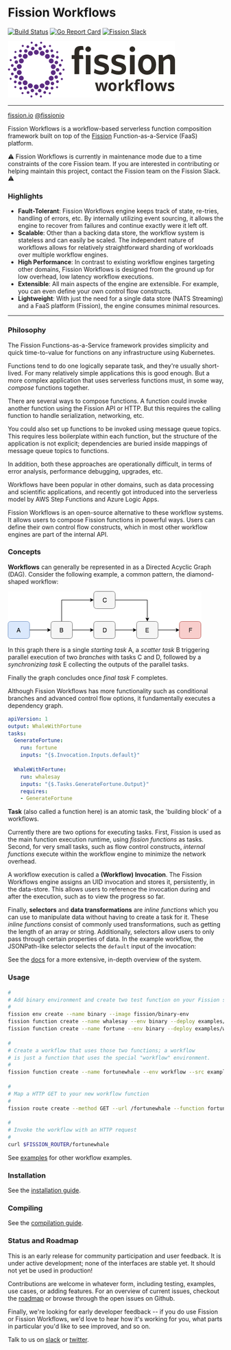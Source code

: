 # Fission Workflows
[![Build Status](https://travis-ci.org/fission/fission-workflows.svg?branch=master)](https://travis-ci.org/fission/fission-workflows)
[![Go Report Card](https://goreportcard.com/badge/github.com/fission/fission-workflows)](https://goreportcard.com/report/github.com/fission/fission-workflows)
[![Fission Slack](http://slack.fission.io/badge.svg)](http://slack.fission.io)

[![Fission Workflows](Docs/assets/fission-workflows-logo.png)](http://fission.io/workflows)

----
[fission.io](http://fission.io)  [@fissionio](http://twitter.com/fissionio)

Fission Workflows is a workflow-based serverless function composition framework built on top of the [Fission](https://github.com/fission/fission) Function-as-a-Service (FaaS) platform.

:warning: Fission Workflows is currently in maintenance mode due to a time constraints of the core Fission team. If you are interested in contributing or helping maintain this project, contact the Fission team on the Fission Slack. :warning:

### Highlights
- **Fault-Tolerant**: Fission Workflows engine keeps track of state, re-tries, handling of errors, etc. By internally utilizing event sourcing, it allows the engine to recover from failures and continue exactly were it left off.   
- **Scalable**: Other than a backing data store, the workflow system is stateless and can easily be scaled. The independent nature of workflows allows for relatively straightforward sharding of workloads over multiple workflow engines.
- **High Performance**: In contrast to existing workflow engines targeting other domains, Fission Workflows is designed from the ground up for low overhead, low latency workflow executions.
- **Extensible**: All main aspects of the engine are extensible. For example, you can even define your own control flow constructs.
- **Lightweight**: With just the need for a single data store (NATS Streaming) and a FaaS platform (Fission), the engine consumes minimal resources.

----

### Philosophy

The Fission Functions-as-a-Service framework provides simplicity and
quick time-to-value for functions on any infrastructure using
Kubernetes.  

Functions tend to do one logically separate task, and they're usually
short-lived.  For many relatively simple applications this is good
enough.  But a more complex application that uses serverless functions
must, in some way, _compose_ functions together.

There are several ways to compose functions.  A function could invoke
another function using the Fission API or HTTP.  But this requires the
calling function to handle serialization, networking, etc.

You could also set up functions to be invoked using message queue topics.
This requires less boilerplate within each function, but the structure
of the application is not explicit; dependencies are buried inside
mappings of message queue topics to functions.

In addition, both these approaches are operationally difficult, in
terms of error analysis, performance debugging, upgrades, etc.

Workflows have been popular in other domains, such as data processing
and scientific applications, and recently got introduced into the
serverless model by AWS Step Functions and Azure Logic Apps.

Fission Workflows is an open-source alternative to these workflow
systems.  It allows users to compose Fission functions in powerful
ways. Users can define their own control flow constructs, which in
most other workflow engines are part of the internal API.

### Concepts

**Workflows** can generally be represented in as a Directed Acyclic Graph (DAG).
Consider the following example, a common pattern, the diamond-shaped workflow:

<!--
```
(A) -> (B) -> (C) ----
          \            \     
            -> (D) ->  (E) -> (F)
```
-->

![Workflow Example](Docs/assets/workflow-example.png)

In this graph there is a single _starting task_ A, a _scatter task_ B
triggering parallel execution of two _branches_ with tasks C and D,
followed by a _synchronizing task_ E collecting the outputs of the
parallel tasks.

Finally the graph concludes once _final task_ F completes.

Although Fission Workflows has more functionality such as
conditional branches and advanced control flow options, it
fundamentally executes a dependency graph.

```yaml
apiVersion: 1
output: WhaleWithFortune
tasks:
  GenerateFortune:
    run: fortune
    inputs: "{$.Invocation.Inputs.default}"

  WhaleWithFortune:
    run: whalesay
    inputs: "{$.Tasks.GenerateFortune.Output}"
    requires:
    - GenerateFortune
```
**Task** (also called a function here) is an atomic task, the 'building block' of a workflows. 

Currently there are two options for executing tasks.  First, Fission is
used as the main function execution runtime, using _fission functions_
as tasks.  Second, for very small tasks, such as flow control
constructs, _internal functions_ execute within the workflow
engine to minimize the network overhead.

A workflow execution is called a **(Workflow) Invocation**. The Fission Workflows engine
assigns an UID invocation and stores it, persistently, in the data-store.  This allows
users to reference the invocation during and after the execution, such as to view the
progress so far.

Finally, **selectors** and **data transformations** are _inline
functions_ which you can use to manipulate data without having to
create a task for it.  These _inline functions_ consist of commonly
used transformations, such as getting the length of an array or
string.  Additionally, selectors allow users to only pass through
certain properties of data. In the example workflow, the JSONPath-like
selector selects the `default` input of the invocation:

See the [docs](./Docs) for a more extensive, in-depth overview of the system.

### Usage
```bash
#
# Add binary environment and create two test function on your Fission setup 
#
fission env create --name binary --image fission/binary-env
fission function create --name whalesay --env binary --deploy examples/whales/whalesay.sh
fission function create --name fortune --env binary --deploy examples/whales/fortune.sh

#
# Create a workflow that uses those two functions; a workflow
# is just a function that uses the special "workflow" environment.
#
fission function create --name fortunewhale --env workflow --src examples/whales/fortunewhale.wf.yaml

#
# Map a HTTP GET to your new workflow function
#
fission route create --method GET --url /fortunewhale --function fortunewhale

#
# Invoke the workflow with an HTTP request
#
curl $FISSION_ROUTER/fortunewhale
``` 
See [examples](./examples) for other workflow examples.

### Installation
See the [installation guide](./INSTALL.md).

### Compiling
See the [compilation guide](./compiling.md).

### Status and Roadmap

This is an early release for community participation and user
feedback. It is under active development; none of the interfaces are
stable yet. It should not yet be used in production!

Contributions are welcome in whatever form, including testing,
examples, use cases, or adding features. For an overview of current
issues, checkout the [roadmap](./Docs/roadmap.md) or browse through
the open issues on Github.

Finally, we're looking for early developer feedback -- if you do use
Fission or Fission Workflows, we'd love to hear how it's working for
you, what parts in particular you'd like to see improved, and so on.

Talk to us on [slack](http://slack.fission.io) or
[twitter](https://twitter.com/fissionio).
